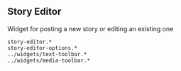 Story Editor
------------
Widget for posting a new story or editing an existing one

```match
story-editor.*
story-editor-options.*
../widgets/text-toolbar.*
../widgets/media-toolbar.*
```
